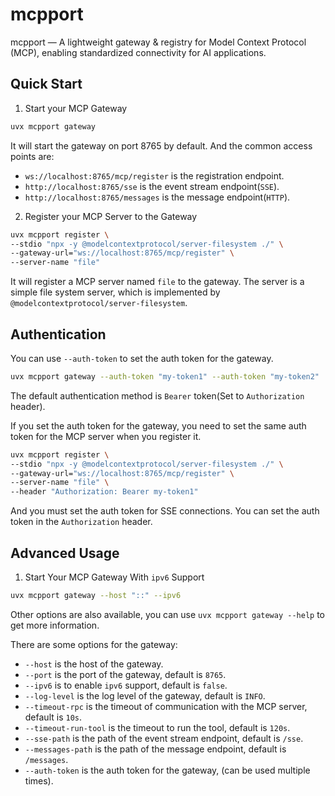 # mcpport

mcpport — A lightweight gateway &amp; registry for Model Context Protocol (MCP), enabling standardized connectivity for AI applications.

## Quick Start

1. Start your MCP Gateway

```bash
uvx mcpport gateway
```

It will start the gateway on port 8765 by default. And the common access points are:

- `ws://localhost:8765/mcp/register` is the registration endpoint.
- `http://localhost:8765/sse` is the event stream endpoint(`SSE`).
- `http://localhost:8765/messages` is the message endpoint(`HTTP`).

2. Register your MCP Server to the Gateway

```bash
uvx mcpport register \
--stdio "npx -y @modelcontextprotocol/server-filesystem ./" \
--gateway-url="ws://localhost:8765/mcp/register" \
--server-name "file"
```

It will register a MCP server named `file` to the gateway. The server is a simple file system server, which is implemented by `@modelcontextprotocol/server-filesystem`.


## Authentication

You can use `--auth-token` to set the auth token for the gateway.

```bash
uvx mcpport gateway --auth-token "my-token1" --auth-token "my-token2"
```

The default authentication method is `Bearer` token(Set to `Authorization` header). 

If you set the auth token for the gateway, you need to set the same auth token for the MCP server when you register it.

```bash
uvx mcpport register \
--stdio "npx -y @modelcontextprotocol/server-filesystem ./" \
--gateway-url="ws://localhost:8765/mcp/register" \
--server-name "file" \
--header "Authorization: Bearer my-token1"
```

And you must set the auth token for SSE connections. You can set the auth token in the `Authorization` header.


## Advanced Usage

1. Start Your MCP Gateway With `ipv6` Support

```bash
uvx mcpport gateway --host "::" --ipv6
```

Other options are also available, you can use `uvx mcpport gateway --help` to get more information.

There are some options for the gateway:

- `--host` is the host of the gateway.
- `--port` is the port of the gateway, default is `8765`.
- `--ipv6` is to enable `ipv6` support, default is `false`.
- `--log-level` is the log level of the gateway, default is `INFO`.
- `--timeout-rpc` is the timeout of communication with the MCP server, default is `10s`.
- `--timeout-run-tool` is the timeout to run the tool, default is `120s`.
- `--sse-path` is the path of the event stream endpoint, default is `/sse`.
- `--messages-path` is the path of the message endpoint, default is `/messages`.
- `--auth-token` is the auth token for the gateway, (can be used multiple times).

